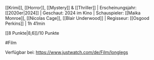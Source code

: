 
[[Krimi]], [[Horror]], [[Mystery]] & [[Thriller]] | Erscheinungsjahr: [[2020er|2024]] | Geschaut: 2024 im Kino | Schauspieler: [[Maika Monroe]], [[Nicolas Cage]], [[Blair Underwood]] | Regisseur: [[Osgood Perkins]] | 1h 41min

[[8 Punkte|8,6]]/10 Punkte


#Film

Verfügbar bei: https://www.justwatch.com/de/Film/longlegs